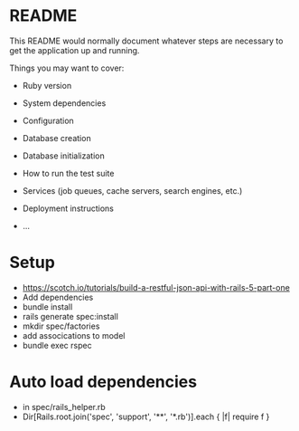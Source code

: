 # README

This README would normally document whatever steps are necessary to get the
application up and running.

Things you may want to cover:

* Ruby version

* System dependencies

* Configuration

* Database creation

* Database initialization

* How to run the test suite

* Services (job queues, cache servers, search engines, etc.)

* Deployment instructions

* ...


# Setup
- https://scotch.io/tutorials/build-a-restful-json-api-with-rails-5-part-one
- Add dependencies
- bundle install
- rails generate spec:install
- mkdir spec/factories
- add assocications to model
- bundle exec rspec

# Auto load dependencies
- in spec/rails_helper.rb
- Dir[Rails.root.join('spec', 'support', '**', '*.rb')].each { |f| require f }